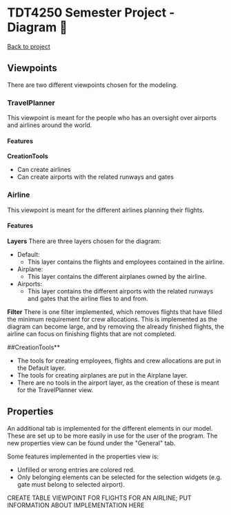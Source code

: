 # TDT4250 Semester Project - Diagram 💾

[Back to project](/README.md)

## Viewpoints
There are two different viewpoints chosen for the modeling.

### TravelPlanner
This viewpoint is meant for the people who has an oversight over airports and airlines around the world.

#### Features
**CreationTools**
 - Can create airlines
 - Can create airports with the related runways and gates


### Airline
This viewpoint is meant for the different airlines planning their flights.

#### Features
**Layers**
There are three layers chosen for the diagram:
 - Default:
   - This layer contains the flights and employees contained in the airline.
 - Airplane:
   - This layer contains the different airplanes owned by the airline.
 - Airports:
   - This layer contains the different airports with the related runways and gates that the airline flies to and from.

**Filter**
There is one filter implemented, which removes flights that have filled the minimum requirement for crew allocations. This is implemented as the diagram can become large, and by removing the already finished flights, the airline can focus on finishing flights that are not completed.

##CreationTools**
 - The tools for creating employees, flights and crew allocations are put in the Default layer.
 - The tools for creating airplanes are put in the Airplane layer.
 - There are no tools in the airport layer, as the creation of these is meant for the TravelPlanner view.

## Properties
An additional tab is implemented for the different elements in our model. These are set up to be more easily in use for the user of the program. The new properties view can be found under the "General" tab.

Some features implemented in the properties view is:
 - Unfilled or wrong entries are colored red.
 - Only belonging elements can be selected for the selection widgets (e.g. gate must belong to selected airport).

CREATE TABLE VIEWPOINT FOR FLIGHTS FOR AN AIRLINE; PUT INFORMATION ABOUT IMPLEMENTATION HERE


